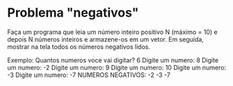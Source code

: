 # Problema "negativos"

Faça um programa que leia um número inteiro positivo N (máximo = 10) e depois N números inteiros
e armazene-os em um vetor. Em seguida, mostrar na tela todos os números negativos lidos.

Exemplo:
Quantos numeros voce vai digitar? 6
Digite um numero: 8
Digite um numero: -2
Digite um numero: 9
Digite um numero: 10
Digite um numero: -3
Digite um numero: -7
NUMEROS NEGATIVOS:
-2
-3
-7 

